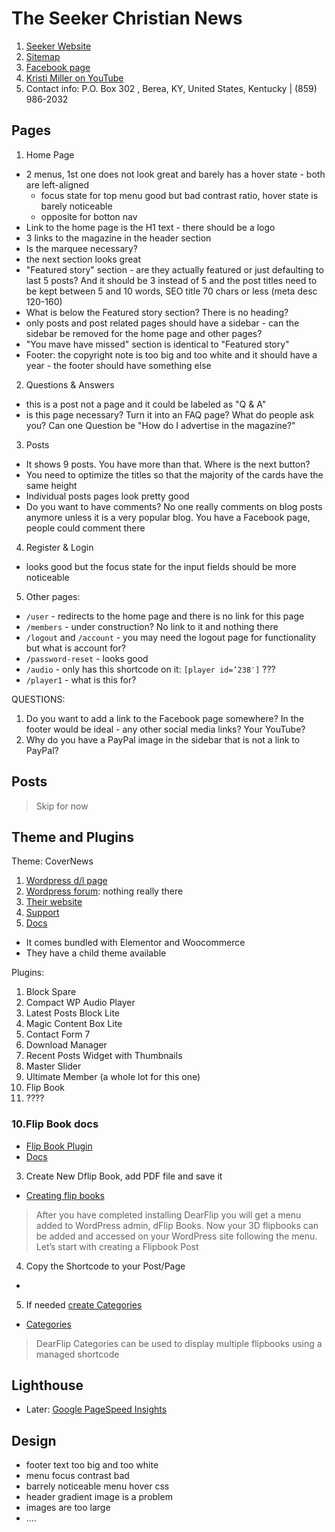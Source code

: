 # The Seeker Christian News

1. [Seeker Website](https://seekernews.com/)
2. [Sitemap](https://seekernews.com/wp-sitemap.xml)
3. [Facebook page](https://www.facebook.com/p/The-Seeker-Christian-News-100068926483029/)
4. [Kristi Miller on YouTube](https://www.youtube.com/@kmiller1005)
5. Contact info: P.O. Box 302 , Berea, KY, United States, Kentucky | (859) 986-2032

## Pages

1. Home Page

- 2 menus, 1st one does not look great and barely has a hover state - both are left-aligned
  - focus state for top menu good but bad contrast ratio, hover state is barely noticeable
  - opposite for botton nav
- Link to the home page is the H1 text - there should be a logo
- 3 links to the magazine in the header section
- Is the marquee necessary?
- the next section looks great
- "Featured story" section - are they actually featured or just defaulting to last 5 posts? And it should be 3 instead of 5 and the post titles need to be kept between 5 and 10 words, SEO title 70 chars or less (meta desc 120-160)
- What is below the Featured story section? There is no heading?
- only posts and post related pages should have a sidebar - can the sidebar be removed for the home page and other pages?
- "You mave have missed" section is identical to "Featured story"
- Footer: the copyright note is too big and too white and it should have a year - the footer should have something else

2. Questions & Answers

- this is a post not a page and it could be labeled as "Q & A"
- is this page necessary? Turn it into an FAQ page? What do people ask you? Can one Question be "How do I advertise in the magazine?"

3. Posts

- It shows 9 posts. You have more than that. Where is the next button?
- You need to optimize the titles so that the majority of the cards have the same height
- Individual posts pages look pretty good
- Do you want to have comments? No one really comments on blog posts anymore unless it is a very popular blog. You have a Facebook page, people could comment there

4. Register & Login

- looks good but the focus state for the input fields should be more noticeable

5. Other pages:

- `/user` - redirects to the home page and there is no link for this page
- `/members` - under construction? No link to it and nothing there
- `/logout` and `/account` - you may need the logout page for functionality but what is account for?
- `/password-reset` - looks good
- `/audio` - only has this shortcode on it: `[player id=’238′]` ???
- `/player1` - what is this for?

QUESTIONS:

1. Do you want to add a link to the Facebook page somewhere? In the footer would be ideal - any other social media links? Your YouTube?
2. Why do you have a PayPal image in the sidebar that is not a link to PayPal?

## Posts

> Skip for now

## Theme and Plugins

Theme: CoverNews

1. [Wordpress d/l page](https://wordpress.org/themes/covernews/)
2. [Wordpress forum](https://wordpress.org/support/theme/covernews/): nothing really there
3. [Their website](https://afthemes.com/products/covernews/)
4. [Support](https://afthemes.com/supports/)
5. [Docs](https://docs.afthemes.com/covernews/)

- It comes bundled with Elementor and Woocommerce
- They have a child theme available

Plugins:

1. Block Spare
2. Compact WP Audio Player
3. Latest Posts Block Lite
4. Magic Content Box Lite
5. Contact Form 7
6. Download Manager
7. Recent Posts Widget with Thumbnails
8. Master Slider
9. Ultimate Member (a whole lot for this one)
10. Flip Book
11. ????

### 10.Flip Book docs

- [Flip Book Plugin](https://wordpress.org/plugins/3d-flipbook-dflip-lite/)
- [Docs](https://wordpress.dearflip.com/docs/getting-started/?ref=wp-lite-docs)

3. Create New Dflip Book, add PDF file and save it

- [Creating flip books](https://wordpress.dearflip.com/docs/create-flipbooks/)

> After you have completed installing DearFlip you will get a menu added to WordPress admin, dFlip Books. Now your 3D flipbooks can be added and accessed on your WordPress site following the menu. Let’s start with creating a Flipbook Post

4. Copy the Shortcode to your Post/Page

-

5. If needed [create Categories](https://wordpress.dearflip.com/docs/using-categories/)

- [Categories](https://wordpress.dearflip.com/docs/using-categories/)

> DearFlip Categories can be used to display multiple flipbooks using a managed shortcode

## Lighthouse

- Later: [Google PageSpeed Insights](https://pagespeed.web.dev/)

## Design

- footer text too big and too white
- menu focus contrast bad
- barrely noticeable menu hover css
- header gradient image is a problem
- images are too large
- ....
